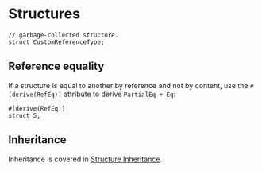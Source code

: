 # Structures

```
// garbage-collected structure.
struct CustomReferenceType;
```

## Reference equality

If a structure is equal to another by reference and not by content, use the `#[derive(RefEq)]` attribute to derive `PartialEq + Eq`:

```
#[derive(RefEq)]
struct S;
```

## Inheritance

Inheritance is covered in [Structure Inheritance](./inheritance.md).